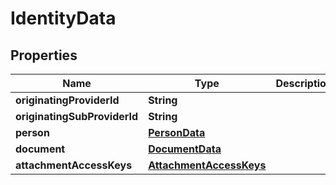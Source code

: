 

# IdentityData


## Properties

| Name | Type | Description | Notes |
|------------ | ------------- | ------------- | -------------|
|**originatingProviderId** | **String** |  |  [optional] |
|**originatingSubProviderId** | **String** |  |  [optional] |
|**person** | [**PersonData**](PersonData.md) |  |  [optional] |
|**document** | [**DocumentData**](DocumentData.md) |  |  [optional] |
|**attachmentAccessKeys** | [**AttachmentAccessKeys**](AttachmentAccessKeys.md) |  |  [optional] |



